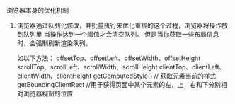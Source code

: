 
浏览器本身的优化机制

1. 浏览器通过队列化修改，并批量执行来优化重排的这个过程，浏览器将操作放到队列里
   当操作达到一个阈值才会清空队列。
   但是当你获取一些布局信息时，会强制刷新渲染队列。
 
   如以下方法：
    offsetTop、offsetLeft、offsetWidth、offsetHeight
    scrollTop、scrollLeft、scrollWidth、scrollHeight
    clientTop、clientLeft、clientWidth、clientHeight
    getComputedStyle()   // 获取元素当前的样式
    getBoundingClientRect  //用于获得页面中某个元素的左，上，右和下分别相对浏览器视窗的位置